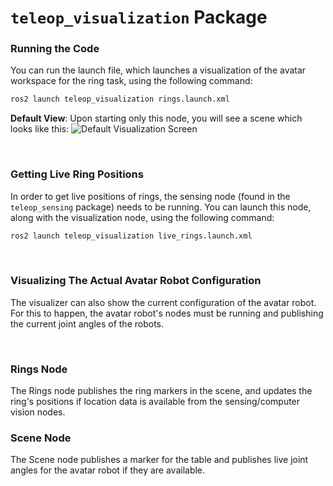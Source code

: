 # `teleop_visualization` Package

### Running the Code
You can run the launch file, which launches a visualization of the avatar workspace for the ring task, using the following command:

```bash
ros2 launch teleop_visualization rings.launch.xml
```

__Default View__:
Upon starting only this node, you will see a scene which looks like this:
![Default Visualization Screen](https://github.com/ME495-EmbeddedSystems/final-project-teleop/assets/122302059/607f3553-d389-4377-9223-9e869b37e54c)


<br>

### Getting Live Ring Positions
In order to get live positions of rings, the sensing node (found in the `teleop_sensing` package) needs to be running. You can launch this node, along with the visualization node, using the following command:

```bash
ros2 launch teleop_visualization live_rings.launch.xml
```

<br>

### Visualizing The Actual Avatar Robot Configuration
The visualizer can also show the current configuration of the avatar robot. For this to happen, the avatar robot's nodes must be running and publishing the current joint angles of the robots.

<br>

### Rings Node
The Rings node publishes the ring markers in the scene, and updates the ring's positions if location data is available from the sensing/computer vision nodes.

### Scene Node
The Scene node publishes a marker for the table and publishes live joint angles for the avatar robot if they are available.
